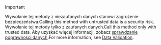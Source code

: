 > [!IMPORTANT]
> <span data-ttu-id="e0920-101">Wywołanie tej metody z niezaufanych danych stanowi zagrożenie bezpieczeństwa.</span><span class="sxs-lookup"><span data-stu-id="e0920-101">Calling this method with untrusted data is a security risk.</span></span> <span data-ttu-id="e0920-102">Wywołanie tej metody tylko z zaufanych danych.</span><span class="sxs-lookup"><span data-stu-id="e0920-102">Call this method only with trusted data.</span></span> <span data-ttu-id="e0920-103">Aby uzyskać więcej informacji, zobacz [sprawdzanie poprawności danych](https://www.owasp.org/index.php/Data_Validation).</span><span class="sxs-lookup"><span data-stu-id="e0920-103">For more information, see [Data Validation](https://www.owasp.org/index.php/Data_Validation).</span></span>
